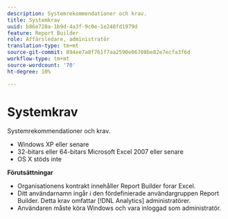 ```yaml
---
description: Systemrekommendationer och krav.
title: Systemkrav
uuid: b86e728a-1b9d-4a3f-9c0e-1e248fd1979d
feature: Report Builder
role: Affärsledare, administratör
translation-type: tm+mt
source-git-commit: 894ee7a8f761f7aa2590e06708be82e7ecfa3f6d
workflow-type: tm+mt
source-wordcount: '70'
ht-degree: 10%

---
```



# Systemkrav

Systemrekommendationer och krav.

* Windows XP eller senare
* 32-bitars eller 64-bitars Microsoft Excel 2007 eller senare
* OS X stöds inte

**Förutsättningar**

* Organisationens kontrakt innehåller Report Builder forar Excel.
* Ditt användarnamn ingår i den fördefinierade användargruppen Report Builder. Detta krav omfattar [!DNL Analytics] administratörer.
* Användaren måste köra Windows och vara inloggad som administratör.

